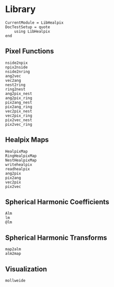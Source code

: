 # Library

```@meta
CurrentModule = LibHealpix
DocTestSetup = quote
    using LibHealpix
end
```

## Pixel Functions

```@docs
nside2npix
npix2nside
nside2nring
ang2vec
vec2ang
nest2ring
ring2nest
ang2pix_nest
ang2pix_ring
pix2ang_nest
pix2ang_ring
vec2pix_nest
vec2pix_ring
pix2vec_nest
pix2vec_ring
```

## Healpix Maps

```@docs
HealpixMap
RingHealpixMap
NestHealpixMap
writehealpix
readhealpix
ang2pix
pix2ang
vec2pix
pix2vec
```

## Spherical Harmonic Coefficients

```@docs
Alm
lm
@lm
```

## Spherical Harmonic Transforms

```@docs
map2alm
alm2map
```

## Visualization

```@docs
mollweide
```

